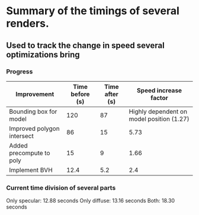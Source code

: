# Summary of the timings of several renders.

## Used to track the change in speed several optimizations bring

### Progress
| **Improvement**            | **Time before (s)** | **Time after (s)** | **Speed increase factor**                 |
|----------------------------|---------------------|--------------------|-------------------------------------------|
| Bounding box for model     | 120                 | 87                 | Highly dependent on model position (1.27) |
| Improved polygon intersect | 86                  | 15                 | 5.73                                      |
| Added precompute to poly   | 15                  | 9                  | 1.66                                      |
| Implement BVH              | 12.4                | 5.2                | 2.4                                       |

### Current time division of several parts
Only specular:  12.88 seconds
Only diffuse:   13.16 seconds
Both:           18.30 seconds
